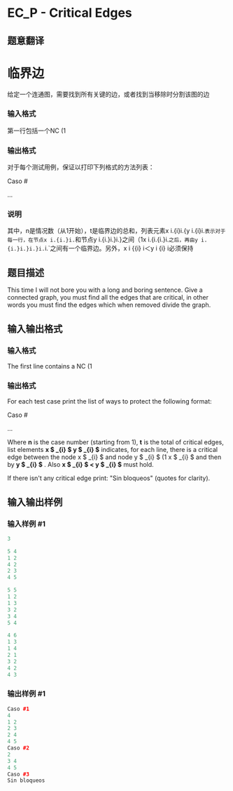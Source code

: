 # EC_P - Critical Edges

## 题意翻译

# 临界边

给定一个连通图，需要找到所有关键的边，或者找到当移除时分割该图的边

### 输入格式

第一行包括一个NC (1

### 输出格式

对于每个测试用例，保证以打印下列格式的方法列表：

Caso # 

 

 

...

 

### 说明

其中，n是情况数（从1开始），t是临界边的总和，列表元素x i.{i}i.{y i.{i}i.`表示对于每一行，在节点x i.{i.}i.`和节点y i.{i.}i.}i.}之间（1x i.{i.{i.}i.`之后，再由y i.{i.}i.}i.}i.`i.`之间有一个临界边。另外，x i {{i} i＜y i {i} i必须保持

## 题目描述

This time I will not bore you with a long and boring sentence. Give a connected graph, you must find all the edges that are critical, in other words you must find the edges which when removed divide the graph.

## 输入输出格式

### 输入格式

The first line contains a NC (1

### 输出格式

For each test case print the list of ways to protect the following format:

Caso # 

 

 

...

 

Where **n** is the case number (starting from 1), **t** is the total of critical edges, list elements **x $ _{i} $ y $ _{i} $** indicates, for each line, there is a critical edge between the node x $ _{i} $ and node y $ _{i} $ (1 x $ _{i} $ and then by **y $ _{i} $** . Also **x $ _{i} $ < y $ _{i} $** must hold.

If there isn't any critical edge print: "Sin bloqueos" (quotes for clarity).

## 输入输出样例

### 输入样例 #1

```cpp
3

5 4
1 2
4 2
2 3
4 5

5 5
1 2
1 3
3 2
3 4
5 4

4 6
1 3
1 4
2 1
3 2
4 2
4 3
```


### 输出样例 #1

```cpp
Caso #1
4
1 2
2 3
2 4
4 5
Caso #2
2
3 4
4 5
Caso #3
Sin bloqueos
```


